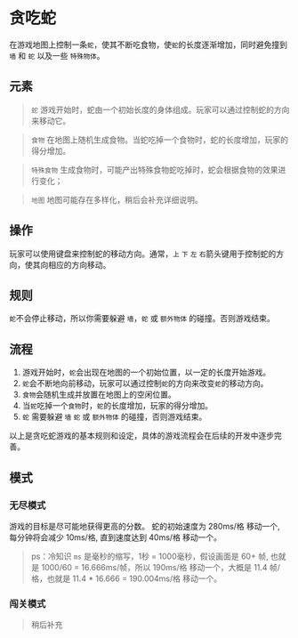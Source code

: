 # 贪吃蛇

在游戏地图上控制一条`蛇`，使其不断吃食物，使`蛇`的长度逐渐增加，同时避免撞到 `墙` 和 `蛇` 以及一些 `特殊物体`。

## 元素

> `蛇` 游戏开始时，蛇由一个初始长度的身体组成。玩家可以通过控制蛇的方向来移动它。

> `食物` 在地图上随机生成食物。当蛇吃掉一个食物时，蛇的长度增加，玩家的得分增加。

> `特殊食物` 生成食物时，可能产出特殊食物蛇吃掉时，蛇会根据食物的效果进行变化；

> `地图` 地图可能存在多样化，稍后会补充详细说明。

## 操作

玩家可以使用键盘来控制蛇的移动方向。通常，`上` `下` `左` `右`箭头键用于控制蛇的方向，使其向相应的方向移动。

## 规则

`蛇`不会停止移动，所以你需要躲避 `墙`，`蛇` 或 `额外物体` 的碰撞。否则游戏结束。

## 流程

1. 游戏开始时，`蛇`会出现在地图的一个初始位置，以一定的长度开始游戏。
2. `蛇`会不断地向前移动，玩家可以通过控制`蛇`的方向来改变`蛇`的移动方向。
3. `食物`会随机生成并放置在地图上的空闲位置。
4. 当`蛇`吃掉一个`食物`时，`蛇`的长度增加，玩家的得分增加。
5. `蛇` 需要躲避 `墙` `蛇` 或 `额外物体` 的碰撞，否则游戏结束。

以上是贪吃蛇游戏的基本规则和设定，具体的游戏流程会在后续的开发中逐步完善。

## 模式

### 无尽模式

游戏的目标是尽可能地获得更高的分数。
蛇的初始速度为 280ms/格 移动一个, 每分钟将会减少 10ms/格, 直到速度达到 40ms/格 移动一个。
> ps：冷知识 `ms` 是毫秒的缩写，1秒 = 1000毫秒，假设画面是 60+ 帧, 也就是 1000/60 = 16.666ms/帧，所以 190ms/格 移动一个，大概是 11.4 帧/格，也就是 11.4 * 16.666 = 190.004ms/格 移动一个。

### 闯关模式

> 稍后补充
